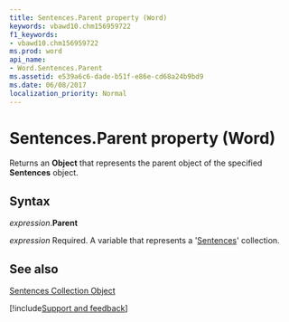 ```yaml
---
title: Sentences.Parent property (Word)
keywords: vbawd10.chm156959722
f1_keywords:
- vbawd10.chm156959722
ms.prod: word
api_name:
- Word.Sentences.Parent
ms.assetid: e539a6c6-dade-b51f-e86e-cd68a24b9bd9
ms.date: 06/08/2017
localization_priority: Normal
---
```



# Sentences.Parent property (Word)

Returns an  **Object** that represents the parent object of the specified **Sentences** object.


## Syntax

_expression_.**Parent**

_expression_ Required. A variable that represents a '[Sentences](Word.sentences.md)' collection.


## See also


[Sentences Collection Object](Word.sentences.md)

[!include[Support and feedback](~/includes/feedback-boilerplate.md)]